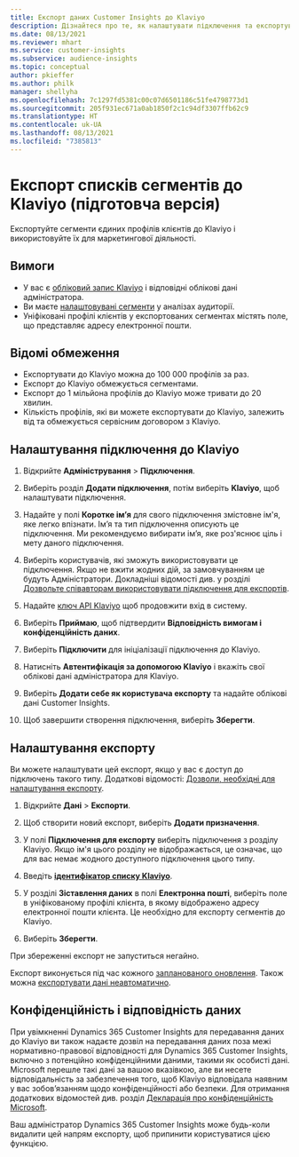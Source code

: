 ```yaml
---
title: Експорт даних Customer Insights до Klaviyo
description: Дізнайтеся про те, як налаштувати підключення та експортувати дані до Klaviyo.
ms.date: 08/13/2021
ms.reviewer: mhart
ms.service: customer-insights
ms.subservice: audience-insights
ms.topic: conceptual
author: pkieffer
ms.author: philk
manager: shellyha
ms.openlocfilehash: 7c1297fd5381c00c07d6501186c51fe4798773d1
ms.sourcegitcommit: 205f931ec671a0ab1850f2c1c94df3307ffb62c9
ms.translationtype: HT
ms.contentlocale: uk-UA
ms.lasthandoff: 08/13/2021
ms.locfileid: "7385813"
---
```

# <a name="export-segment-lists-to-klaviyo-preview"></a>Експорт списків сегментів до Klaviyo (підготовча версія)

Експортуйте сегменти єдиних профілів клієнтів до Klaviyo і використовуйте їх для маркетингової діяльності.

## <a name="prerequisites"></a>Вимоги

-   У вас є [обліковий запис Klaviyo](https://www.klaviyo.com/) і відповідні облікові дані адміністратора.
-   Ви маєте [налаштовувані сегменти](segments.md) у аналізах аудиторії.
-   Уніфіковані профілі клієнтів у експортованих сегментах містять поле, що представляє адресу електронної пошти.

## <a name="known-limitations"></a>Відомі обмеження

- Експортувати до Klaviyo можна до 100 000 профілів за раз.
- Експорт до Klaviyo обмежується сегментами.
- Експорт до 1 мільйона профілів до Klaviyo може тривати до 20 хвилин. 
- Кількість профілів, які ви можете експортувати до Klaviyo, залежить від та обмежується сервісним договором з Klaviyo.

## <a name="set-up-connection-to-klaviyo"></a>Налаштування підключення до Klaviyo

1. Відкрийте **Адміністрування** > **Підключення**.

1. Виберіть розділ **Додати підключення**, потім виберіть **Klaviyo**, щоб налаштувати підключення.

1. Надайте у полі **Коротке ім’я** для свого підключення змістовне ім'я, яке легко впізнати. Ім’я та тип підключення описують це підключення. Ми рекомендуємо вибирати ім’я, яке роз'яснює ціль і мету даного підключення.

1. Виберіть користувачів, які зможуть використовувати це підключення. Якщо не вжити жодних дій, за замовчуванням це будуть Адміністратори. Докладніші відомості див. у розділі [Дозвольте співавторам використовувати підключення для експортів](connections.md#allow-contributors-to-use-a-connection-for-exports).

1. Надайте [ключ API Klaviyo](https://help.klaviyo.com/hc/articles/115005062267-How-to-Manage-Your-Account-s-API-Keys) щоб продовжити вхід в систему. 

1. Виберіть **Приймаю**, щоб підтвердити **Відповідність вимогам і конфіденційність даних**.

1. Виберіть **Підключити** для ініціалізації підключення до Klaviyo.

1. Натисніть **Автентифікація за допомогою Klaviyo** і вкажіть свої облікові дані адміністратора для Klaviyo.

1. Виберіть **Додати себе як користувача експорту** та надайте облікові дані Customer Insights.

1. Щоб завершити створення підключення, виберіть **Зберегти**.

## <a name="configure-an-export"></a>Налаштування експорту

Ви можете налаштувати цей експорт, якщо у вас є доступ до підключень такого типу. Додаткові відомості: [Дозволи, необхідні для налаштування експорту](export-destinations.md#set-up-a-new-export).

1. Відкрийте **Дані** > **Експорти**.

1. Щоб створити новий експорт, виберіть **Додати призначення**.

1. У полі **Підключення для експорту** виберіть підключення з розділу Klaviyo. Якщо ім'я цього розділу не відображається, це означає, що для вас немає жодного доступного підключення цього типу.

1. Введіть [**ідентифікатор списку Klaviyo**](https://help.klaviyo.com/hc/articles/115005078647-How-to-Find-a-List-ID).     

3. У розділі **Зіставлення даних** в полі **Електронна пошті**, виберіть поле в уніфікованому профілі клієнта, в якому відображено адресу електронної пошти клієнта. Це необхідно для експорту сегментів до Klaviyo.

1. Виберіть **Зберегти**.

При збереженні експорт не запуститься негайно.

Експорт виконується під час кожного [запланованого оновлення](system.md#schedule-tab). Також можна [експортувати дані неавтоматично](export-destinations.md#run-exports-on-demand). 


## <a name="data-privacy-and-compliance"></a>Конфіденційність і відповідність даних

При увімкненні Dynamics 365 Customer Insights для передавання даних до Klaviyo ви також надаєте дозвіл на передавання даних поза межі нормативно-правової відповідності для Dynamics 365 Customer Insights, включно з потенційно конфіденційними даними, такими як особисті дані. Microsoft перешле такі дані за вашою вказівкою, але ви несете відповідальність за забезпечення того, щоб Klaviyo відповідала наявним у вас зобов’язанням щодо конфіденційності або безпеки. Для отримання додаткових відомостей див. розділ [Декларація про конфіденційність Microsoft](https://go.microsoft.com/fwlink/?linkid=396732).

Ваш адміністратор Dynamics 365 Customer Insights може будь-коли видалити цей напрям експорту, щоб припинити користуватися цією функцією.
